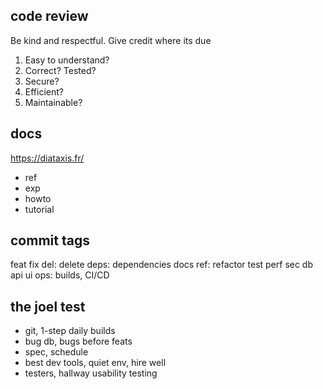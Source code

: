 ---
---

## code review

Be kind and respectful. Give credit where its due
1. Easy to understand?
2. Correct? Tested?
3. Secure?
4. Efficient?
5. Maintainable?

## docs
<https://diataxis.fr/>
- ref
- exp
- howto
- tutorial

## commit tags

feat
fix
del: delete
deps: dependencies
docs
ref: refactor
test
perf
sec
db
api
ui
ops: builds, CI/CD


## the joel test
- git, 1-step daily builds
- bug db, bugs before feats
- spec, schedule
- best dev tools, quiet env, hire well
- testers, hallway usability testing
